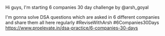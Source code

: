 Hi guys, I'm starting 6 companies 30 day challenge by @arsh_goyal

I'm gonna solve DSA questions which are asked in 6 different companies and share them all here regularly #ReviseWithArsh #6Companies30Days https://www.proelevate.in/dsa-practice/6-companies-30-days

